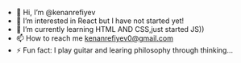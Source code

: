 - 👋 Hi, I’m @kenanrefiyev
- 👀 I’m interested in React but I have not started yet!
- 🌱 I’m currently learning HTML AND CSS,just started JS))
- 📫 How to reach me kenanrefiyev0@gmail.com
- ⚡ Fun fact: I play guitar and learing philosophy through thinking...

<!---
kenanrefiyev/kenanrefiyev is a ✨ special ✨ repository because its `README.md` (this file) appears on your GitHub profile.
You can click the Preview link to take a look at your changes.
--->
